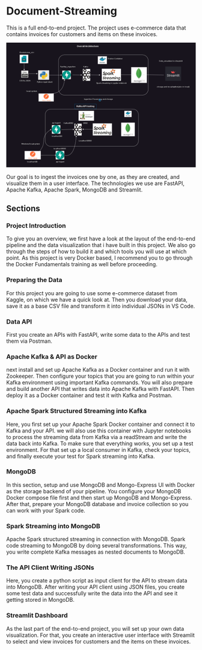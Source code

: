 # Document-Streaming

This is a full end-to-end  project. The project uses e-commerce data that contains invoices for customers and items on these invoices.

![My Image](https://github.com/ansel9618/Document-Streaming/blob/main/images/img2.png)

Our goal is to ingest the invoices one by one, as they are created, and visualize them in a user interface. The technologies we use are FastAPI, Apache Kafka, Apache Spark, MongoDB and Streamlit.

## Sections
### Project Introduction
To give you an overview, we first have a look at the layout of the end-to-end pipeline and the data visualization that i have  built in this project. We also go through the steps of how to build it and which tools you will use at which point. As this project is very Docker based, I recommend you to go through the Docker Fundamentals training as well before proceeding.

### Preparing the Data
For this project you are going to use some e-commerce dataset from Kaggle, on which we have a quick look at. Then you download your data, save it as a base CSV file and transform it into individual JSONs in VS Code.

### Data API
First you create an APIs with FastAPI, write some data to the APIs and test them via Postman.

### Apache Kafka & API as Docker
next install and set up Apache Kafka as a Docker container and run it with Zookeeper. Then  configure your topics that you are going to run within your Kafka environment using important Kafka commands.
You will also prepare and build another API that writes data into Apache Kafka with FastAPI. Then  deploy it as a Docker container and test it with Kafka and Postman.

### Apache Spark Structured Streaming into Kafka
Here, you first set up your Apache Spark Docker container and connect it to Kafka and your API. we will also use this container with Jupyter notebooks to process the streaming data from Kafka via a readStream and write the data back into Kafka.
To make sure that everything works, you set up a test environment. For that set up a local consumer in Kafka, check your topics, and finally execute your test for Spark streaming into Kafka.

### MongoDB
In this section, setup and use MongoDB and Mongo-Express UI with Docker as the storage backend of your pipeline. You configure your MongoDB Docker compose file first and then start up MongoDB and Mongo-Express. After that,  prepare your MongoDB database and invoice collection so you can work with your Spark code.

### Spark Streaming into MongoDB
Apache Spark structured streaming in connection with MongoDB. Spark code streaming to MongoDB by doing several transformations. This way, you  write complete Kafka messages as nested documents to MongoDB.

### The API Client Writing JSONs
Here, you create a python script as input client for the API to stream data into MongoDB. After writing your API client using JSON files, you create some test data and successfully write the data into the API and see it getting stored in MongoDB. 

### Streamlit Dashboard
As the last part of the end-to-end project, you will set up your own data visualization. For that, you create an interactive user interface with Streamlit to select and view invoices for customers and the items on these invoices.
